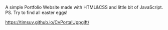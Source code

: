 A simple Portfolio Website made with HTML&CSS and little bit of JavaScript. 
PS. Try to find all easter eggs!

https://timsuv.github.io/CvPortalUppgift/
